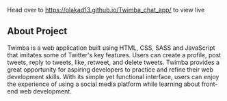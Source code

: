 Head over to  https://olakad13.github.io/Twimba_chat_app/ to view live
## About Project
Twimba is a web application built using HTML, CSS, SASS and JavaScript that imitates some of Twitter's key features. Users can create a profile, post tweets, reply to tweets, like, retweet, and delete tweets. 
Twimba provides a great opportunity for aspiring developers to practice and refine their web development skills. With its simple yet functional interface, users can enjoy the experience of using a social media platform while learning about front-end web development.